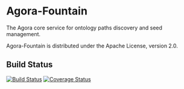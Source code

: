 Agora-Fountain
==============

The Agora core service for ontology paths discovery and seed management.

Agora-Fountain is distributed under the Apache License, version 2.0.

## Build Status

[![Build Status](https://travis-ci.org/SmartDeveloperHub/agora-fountain.svg?branch=master)](https://travis-ci.org/SmartDeveloperHub/agora-fountain)
[![Coverage Status](https://coveralls.io/repos/SmartDeveloperHub/agora-fountain/badge.svg?branch=master&service=github)](https://coveralls.io/github/SmartDeveloperHub/agora-fountain?branch=master)
